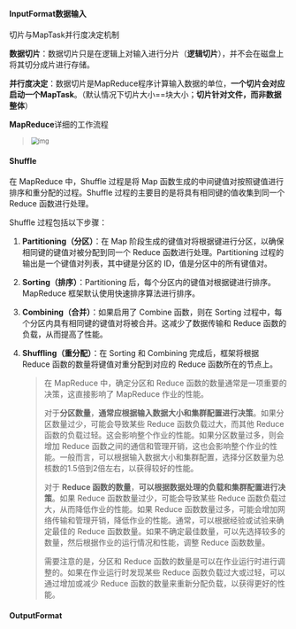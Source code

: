 #### InputFormat数据输入

切片与MapTask并行度决定机制

**数据切片**：数据切片只是在逻辑上对输入进行分片（**逻辑切片**），并不会在磁盘上将其切分成片进行存储。

**并行度决定**：数据切片是MapReduce程序计算输入数据的单位，**一个切片会对应启动一个MapTask**。（默认情况下切片大小==块大小；**切片针对文件，而非数据整体**）

**MapReduce**详细的工作流程

> <img src="G:\编程学习\大数据学习\Hadoop\HDFS\images\wps1.png" alt="img" style="zoom:80%;" />

#### Shuffle

在 MapReduce 中，Shuffle 过程是将 Map 函数生成的中间键值对按照键值进行排序和重分配的过程。Shuffle 过程的主要目的是将具有相同键的值收集到同一个 Reduce 函数进行处理。

Shuffle 过程包括以下步骤：

1. **Partitioning（分区）**：在 Map 阶段生成的键值对将根据键进行分区，以确保相同键的键值对被分配到同一个 Reduce 函数进行处理。Partitioning 过程的输出是一个键值对列表，其中键是分区的 ID，值是分区中的所有键值对。

2. **Sorting（排序）**：Partitioning 后，每个分区内的键值对根据键进行排序。MapReduce 框架默认使用快速排序算法进行排序。

3. **Combining（合并）**：如果启用了 Combine 函数，则在 Sorting 过程中，每个分区内具有相同键的键值对将被合并。这减少了数据传输和 Reduce 函数的负载，从而提高了性能。

4. **Shuffling（重分配）**：在 Sorting 和 Combining 完成后，框架将根据 Reduce 函数的数量将键值对重分配到对应的 Reduce 函数所在的节点上。

   > 在 MapReduce 中，确定分区和 Reduce 函数的数量通常是一项重要的决策，这直接影响了 MapReduce 作业的性能。
   >
   > 对于**分区数量**，**通常应根据输入数据大小和集群配置进行决策**。如果分区数量过少，可能会导致某些 Reduce 函数负载过大，而其他 Reduce 函数的负载过轻。这会影响整个作业的性能。如果分区数量过多，则会增加 Reduce 函数之间的通信和管理开销，这也会影响整个作业的性能。一般而言，可以根据输入数据大小和集群配置，选择分区数量为总核数的1.5倍到2倍左右，以获得较好的性能。
   >
   > 对于 **Reduce 函数的数量**，**可以根据数据处理的负载和集群配置进行决策**。如果 Reduce 函数数量过少，可能会导致某些 Reduce 函数负载过大，从而降低作业的性能。如果 Reduce 函数数量过多，可能会增加网络传输和管理开销，降低作业的性能。通常，可以根据经验或试验来确定最佳的 Reduce 函数数量。如果不确定最佳数量，可以先选择较多的数量，然后根据作业的运行情况和性能，调整 Reduce 函数数量。
   >
   > 需要注意的是，分区和 Reduce 函数的数量是可以在作业运行时进行调整的。如果在作业运行时发现某些 Reduce 函数负载过大或过轻，可以通过增加或减少 Reduce 函数的数量来重新分配负载，以获得更好的性能。

#### OutputFormat

